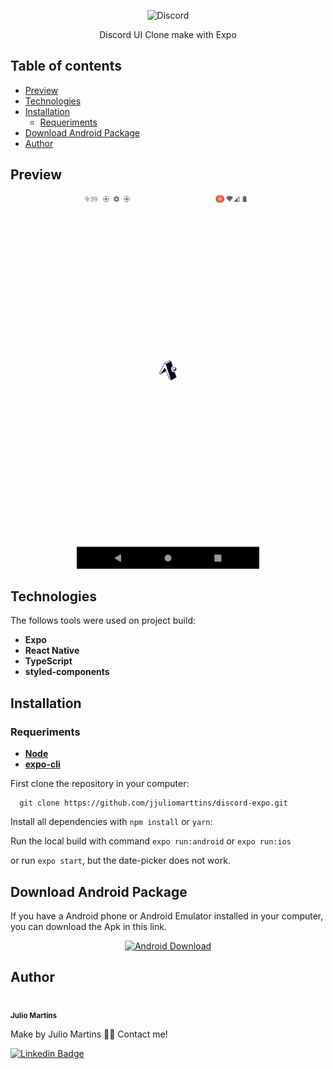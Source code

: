<p align="center">
  <image src="./.github/images/discord-logo.png" alt="Discord" width="250px" />

  <p align="center">Discord UI Clone make with Expo</p>

</p>

## Table of contents

- [Preview](#preview)
- [Technologies](#technologies)
- [Installation](#installation)
  - [Requeriments](#requeriments)
- [Download Android Package](#download-android-package)
- [Author](#author)

## Preview

<p align="center">
  <img src="./.github/images/preview.gif" alt="App Preview Gif" height="600px"/>
</p>

## Technologies

The follows tools were used on project build:

- **Expo**
- **React Native**
- **TypeScript**
- **styled-components**

## Installation

### Requeriments

 - **[Node](https://nodejs.org/en/)**
 - **[expo-cli](https://docs.expo.dev/get-started/installation/)**


First clone the repository in your computer:

```
  git clone https://github.com/jjuliomarttins/discord-expo.git
```

Install all dependencies with `npm install` or `yarn`:

Run the local build with command `expo run:android` or `expo run:ios`

or run `expo start`, but the date-picker does not work.

## Download Android Package

If you have a Android phone or Android Emulator installed in your computer, you can download the Apk in this link.

<p align="center">
  <a href="https://expo.dev/artifacts/eas/a96nwcQu4gfYGdnpUMH2SB.apk">
    <img src="./.github/images/android-icon.jpg" alt="Android Download" width="60px" />
  </a>
</p>

## Author

<img style="border-radius: 50%;" src="https://avatars.githubusercontent.com/u/49854105?v=4" width="100px;" alt=""/>
<br />
<sub><b>Julio Martins</b></sub></a>

Make by Julio Martins 👋🏽 Contact me!

[![Linkedin Badge](https://img.shields.io/badge/-@jjuliomarttins-1262BF?style=for-the-badge&labelColor=1262BF&logo=linkedin&logoColor=white&link=https://twitter.com/jjuliomarttins)](https://www.linkedin.com/in/jjuliomarttins/)
